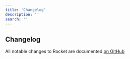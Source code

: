 ```yaml
---
title: 'Changelog'
description: ''
search: ''
---
```


## Changelog

All notable changes to Rocket are documented [on GitHub](https://github.com/deploywithrocket/core/blob/main/CHANGELOG.md)